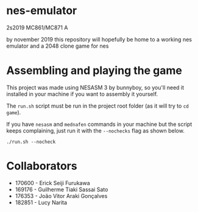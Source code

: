 # nes-emulator
2s2019 MC861/MC871 A

by november 2019 this repository will hopefully be home to a working nes emulator
and a 2048 clone game for nes

# Assembling and playing the game

This project was made using NESASM 3 by bunnyboy, so you'll need it installed in your machine if you want to assembly it yourself.

The `run.sh` script must be run in the project root folder (as it will try to `cd game`).

If you have `nesasm` and `mednafen` commands in your machine but the script keeps complaining, just run it with the `--nochecks` flag as shown below.

```
./run.sh --nocheck
```


# Collaborators

- 170600 - Erick Seiji Furukawa
- 169176 - Guilherme Tiaki Sassai Sato
- 176353 - João Vitor Araki Gonçalves
- 182851 - Lucy Narita
